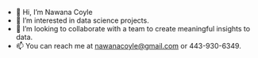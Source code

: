 - 👋 Hi, I’m Nawana Coyle
- 👀 I’m interested in data science projects.
- 💞️ I’m looking to collaborate with a team to create meaningful insights to data. 
- 📫 You can reach me at nawanacoyle@gmail.com or 443-930-6349.

<!---
nawanacoyle/nawanacoyle is a ✨ special ✨ repository because its `README.md` (this file) appears on your GitHub profile.
You can click the Preview link to take a look at your changes.
--->

